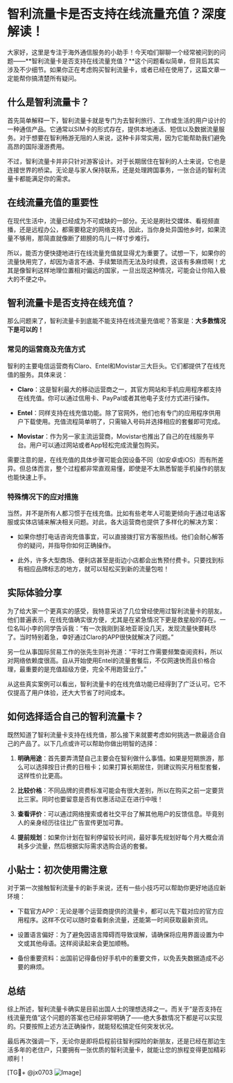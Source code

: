# 智利流量卡是否支持在线流量充值？深度解读！

大家好，这里是专注于海外通信服务的小助手！今天咱们聊聊一个经常被问到的问题——**智利流量卡是否支持在线流量充值？**这个问题看似简单，但背后其实涉及不少细节。如果你正在考虑购买智利流量卡，或者已经在使用了，这篇文章一定能帮你搞清楚所有疑问。

## 什么是智利流量卡？

首先简单解释一下，智利流量卡就是专门为去智利旅行、工作或生活的用户设计的一种通信产品。它通常以SIM卡的形式存在，提供本地通话、短信以及数据流量服务。对于想要在智利畅游无阻的人来说，这种卡非常实用，因为它能帮助我们避免高昂的国际漫游费用。

不过，智利流量卡并非只针对游客设计。对于长期居住在智利的人士来说，它也是连接世界的桥梁。无论是与家人保持联系，还是处理跨国事务，一张合适的智利流量卡都能满足你的需求。

## 在线流量充值的重要性

在现代生活中，流量已经成为不可或缺的一部分。无论是刷社交媒体、看视频直播，还是远程办公，都需要稳定的网络支持。因此，当你身处异国他乡时，如果流量不够用，那简直就像断了翅膀的鸟儿一样寸步难行。

所以，能否方便快捷地进行在线流量充值就显得尤为重要了。试想一下，如果你的流量快用完了，却因为语言不通、手续繁琐而无法及时续费，这该有多麻烦啊！尤其是像智利这样地理位置相对偏远的国家，一旦出现这种情况，可能会让你陷入极大的不便之中。

## 智利流量卡是否支持在线充值？

那么问题来了，智利流量卡到底能不能支持在线流量充值呢？答案是：**大多数情况下是可以的！**

### 常见的运营商及充值方式

智利的主要电信运营商有Claro、Entel和Movistar三大巨头。它们都提供了在线充值的服务。具体来说：

- **Claro**：这是智利最大的移动运营商之一，其官方网站和手机应用程序都支持在线充值。你可以通过信用卡、PayPal或者其他电子支付方式进行操作。
  
- **Entel**：同样支持在线充值功能。除了官网外，他们也有专门的应用程序供用户下载使用。充值流程简单明了，只需输入号码并选择相应的套餐即可完成。

- **Movistar**：作为另一家主流运营商，Movistar也推出了自己的在线服务平台。用户可以通过网站或者App轻松完成流量包购买。

需要注意的是，在线充值的具体步骤可能会因设备不同（如安卓或iOS）而有所差异。但总体而言，整个过程都非常直观易懂，即使是不太熟悉智能手机操作的朋友也能快速上手。

### 特殊情况下的应对措施

当然，并不是所有人都习惯于在线充值。比如有些老年人可能更倾向于通过电话客服或实体店铺来解决相关问题。对此，各大运营商也提供了多样化的解决方案：

- 如果你想打电话咨询充值事宜，可以直接拨打官方客服热线。他们会耐心解答你的疑问，并指导你如何正确操作。
  
- 此外，许多大型商场、便利店甚至是街边小店都会出售预付费卡。只要找到标有相应品牌标志的地方，就可以轻松买到新的流量包啦！

## 实际体验分享

为了给大家一个更真实的感受，我特意采访了几位曾经使用过智利流量卡的朋友。他们普遍表示，在线充值确实很方便，尤其是在紧急情况下更是救星般的存在。一位名叫小李的同学告诉我：“有一次我刚到圣地亚哥没几天，发现流量快要耗尽了。当时特别着急，幸好通过Claro的APP很快就解决了问题。”

另一位从事国际贸易工作的张先生则补充道：“平时工作需要频繁查阅资料，所以对网络依赖度很高。自从开始使用Entel的流量套餐后，不仅网速快而且价格合理，最重要的是充值超级方便，完全不用跑营业厅。”

从这些真实案例可以看出，智利流量卡的在线充值功能已经得到了广泛认可。它不仅提高了用户体验，还大大节省了时间成本。

## 如何选择适合自己的智利流量卡？

既然知道了智利流量卡支持在线充值，那么接下来就要考虑如何挑选一款最适合自己的产品了。以下几点或许可以帮助你做出明智的选择：

1. **明确用途**：首先要弄清楚自己主要会在智利做什么事情。如果是短期旅游，那么可以选择按日计费的日租卡；如果打算长期居住，则建议购买月租型套餐，这样性价比更高。

2. **比较价格**：不同品牌的资费标准可能会有很大差别，所以在购买之前一定要货比三家。同时也要留意是否有优惠活动正在进行中哦！

3. **查看评价**：可以通过网络搜索或者社交平台了解其他用户的反馈信息。毕竟别人的亲身经历往往比广告宣传更加可靠。

4. **提前规划**：如果你计划在智利停留较长时间，最好事先规划好每个月大概会消耗多少流量，然后根据实际需求选购合适的套餐。

## 小贴士：初次使用需注意

对于第一次接触智利流量卡的新手来说，还有一些小技巧可以帮助你更好地适应新环境：

- 下载官方APP：无论是哪个运营商提供的流量卡，都可以先下载对应的官方应用程序。这样不仅可以随时查看剩余流量，还能第一时间获取最新资讯。
  
- 设置语言偏好：为了避免因语言障碍而导致误解，请确保将应用界面设置为中文或其他母语。这样阅读起来会更加顺畅。

- 备份重要资料：出国前记得备份好手机中的重要文件，以免丢失数据造成不必要的麻烦。

## 总结

综上所述，智利流量卡确实是目前出国人士的理想选择之一。而关于“是否支持在线流量充值”这个问题的答案也已经非常明确了——绝大多数情况下都是可以实现的。只要按照上述方法正确操作，就能轻松搞定任何突发状况。

最后再次强调一下，无论你是即将启程前往智利探险的新朋友，还是已经在那边生活多年的老住户，只要拥有一张优质的智利流量卡，就能让您的旅程变得更加精彩顺利！

[TG💪+ @jx0703 ![Image](https://github.com/user-attachments/assets/dbca1d08-cadb-493c-b0ec-ad6f7a83f270)]